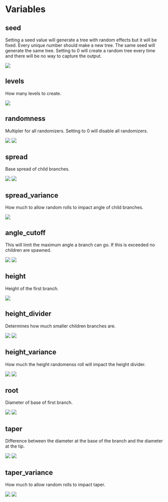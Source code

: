 # Variables

## seed

Setting a seed value will generate a tree with random effects but it will be fixed.  Every unique number should make a new tree.  The same seed will generate the same tree.  Setting to 0 will create a random tree every time and there will be no way to capture the output.

![](animations/output/seed_demo.gif)

## levels

How many levels to create.

![](animations/output/levels_demo.gif)

## randomness

Multipler for all randomizers.  Setting to 0 will disable all randomizers.

![](animations/output/randomness_demo.gif) ![](animations/output/randomness_many.gif)

## spread

Base spread of child branches.

![](animations/output/spread_demo.gif) ![](animations/output/spread_many.gif)

## spread_variance

How much to allow random rolls to impact angle of child branches.

![](animations/output/spread_variance_demo.gif)

## angle_cutoff

This will limit the maximum angle a branch can go.  If this is exceeded no children are spawned.

![](animations/output/angle_cutoff_demo.gif) ![](animations/output/angle_cutoff_many.gif)

## height

Height of the first branch.

![](animations/output/height_demo.gif)

## height_divider

Determines how much smaller children branches are.

![](animations/output/height_divider_demo.gif) ![](animations/output/height_divider_many.gif)

## height_variance

How much the height randomenss roll will impact the height divider.

![](animations/output/height_variance_demo.gif) ![](animations/output/height_variance_many.gif)

## root

Diameter of base of first branch.

![](animations/output/root_demo.gif) ![](animations/output/root_many.gif)

## taper

Difference between the diameter at the base of the branch and the diameter at the tip.

![](animations/output/taper_demo.gif) ![](animations/output/taper_many.gif)

## taper_variance

How much to allow random rolls to impact taper.

![](animations/output/taper_variance_demo.gif) ![](animations/output/taper_variance_many.gif)
